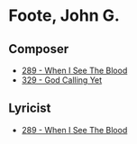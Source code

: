 # Foote, John G.

## Composer

- [289 - When I See The Blood](/hymns/289.md)
- [329 - God Calling Yet](/hymns/329.md)

## Lyricist

- [289 - When I See The Blood](/hymns/289.md)


